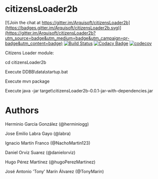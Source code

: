 # citizensLoader2b

[![Join the chat at https://gitter.im/Arquisoft/citizensLoader2b](https://badges.gitter.im/Arquisoft/citizensLoader2b.svg)](https://gitter.im/Arquisoft/citizensLoader2b?utm_source=badge&utm_medium=badge&utm_campaign=pr-badge&utm_content=badge)
[![Build Status](https://travis-ci.org/Arquisoft/citizensLoader2b.svg?branch=master)](https://travis-ci.org/Arquisoft/citizensLoader2b)
[![Codacy Badge](https://api.codacy.com/project/badge/Grade/e680327c40a44a6b8378a8171066e341)](https://www.codacy.com/app/jelabra/citizensLoader2b?utm_source=github.com&utm_medium=referral&utm_content=Arquisoft/citizensLoader0&utm_campaign=badger)
[![codecov](https://codecov.io/gh/Arquisoft/citizensLoader2b/branch/master/graph/badge.svg)](https://codecov.io/gh/Arquisoft/citizensLoader2b)


Citizens Loader module:

cd citizensLoader2b

Execute DDBB\data\startup.bat

Execute mvn package

Execute java -jar target\citizensLoader2b-0.0.1-jar-with-dependencies.jar


# Authors

Herminio García González (@herminiogg)

Jose Emilio Labra Gayo (@labra)

Ignacio Martín Franco (@NachoMartin123)

Daniel Orviz Suarez (@danielorviz)

Hugo Pérez Martínez (@hugoPerezMartinez)

José Antonio 'Tony' Marín Álvarez (@TonyMarin)
